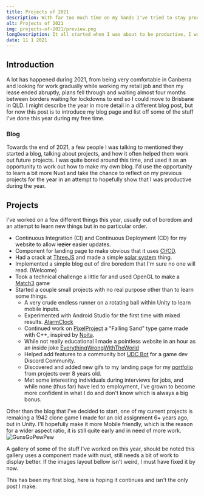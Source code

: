 ```yaml
---
title: Projects of 2021
description: With far too much time on my hands I've tried to stay productive.
alt: Projects of 2021
img: projects-of-2021/preview.png
longDescription: It all started when I was about to be productive, I was struck by an insane tiredness that can only be explained as boredom. In the heat of the moment a decision had to be made, give up on being productive for the day, or do something only slightly productive.
date: 11 1 2021
---
```

## Introduction
A lot has happened during 2021, from being very comfortable in Canberra and looking for work gradually while working my retail job and then my lease ended abruptly, plans fell through and waiting almost four months between borders waiting for lockdowns to end so I could move to Brisbane in QLD. I might describe the year in more detail in a different blog post, but for now this post is to introduce my blog page and list off some of the stuff I've done this year during my free time.

### Blog
Towards the end of 2021, a few people I was talking to mentioned they started a blog, talking about projects, and how it often helped them work out future projects. I was quite bored around this time, and used it as an opportunity to work out how to make my own blog. I'd use the opportunity to learn a bit more Nuxt and take the chance to reflect on my previous projects for the year in an attempt to hopefully show that I was productive during the year.

## Projects
I've worked on a few different things this year, usually out of boredom and an attempt to learn new things but in no particular order.
- Continuous Integration (CI) and Continuous Deployment (CD) for my website to allow ~~lazier~~ easier updates. 
- Component for landing page to make obvious that it uses [CI/CD](https://github.com/SimplyJpk/MyPortfolio/commit/9d52b62880b13f6f61a78b774f8dfb87bbb6f7d0).
- Had a crack at [ThreeJS](https://threejs.org/) and made a simple [solar system](https://JamesKellie.dev/projects/fun/simpleorbit) thing.
- Implemented a simple blog out of dire boredom that I'm sure no one will read. (Welcome)
- Took a technical challenge a little far and used OpenGL to make a [Match3](https://github.com/SimplyJpk/Match3) game
- Started a couple small projects with no real purpose other than to learn some things.
  - A very crude endless runner on a rotating ball within Unity to learn mobile inputs.
  - Experimented with Android Studio for the first time with mixed results. [AlarmClock](https://JamesKellie.dev/images/blog/projects-of-2021/AndroidStudioAlarmClock.png)
  - Continued work on [PixelProject](https://github.com/SimplyJpk/PixelProject) a "Falling Sand" type game made with C++, inspired by [Noita](https://store.steampowered.com/app/881100/Noita/).
  - While not really educational I made a pointless website in an hour as an inside joke [EverythingWrongWithTheWorld](https://everythingwrongwiththeworld.com/)
  - Helped add features to a community bot [UDC Bot](https://github.com/Unity-Developer-Community/UDC-Bot) for a game dev Discord Community.
  - Discovered and added new gifs to my landing page for my [portfolio](https://jameskellie.dev/) from projects over 8 years old.
  - Met some interesting individuals during interviews for jobs, and while none (thus far) have led to employment, I've grown to become more confident in what I do and don't know which is always a big bonus.

Other than the blog that I've decided to start, one of my current projects is remaking a 1942 clone game I made for an old assignment 6+ years ago, but in Unity. I'll hopefully make it more Mobile friendly, which is the reason for a wider aspect ratio, it is still quite early and in need of more work.
![GunsGoPewPew](/images/blog/projects-of-2021/1942CloneRevived.png)

A gallery of some of the stuff I've worked on this year, should be noted this gallery uses a component made with nuxt, still needs a bit of work to display better. If the images layout bellow isn't weird, I must have fixed it by now.
<gallery-container>
  <gallery-row>
    <blog-image image="/images/blog/projects-of-2021/1942CloneRevived.png" alt="Early 1942 Clone" cols="6"></blog-image>
    <blog-image image="/images/blog/projects-of-2021/AndroidStudioAlarmClock.png" alt="Android Alarm" cols="4"></blog-image>
  </gallery-row>
  <gallery-row>
    <blog-image image="/images/blog/projects-of-2021/PixelProjectNov.png" alt="PixelProject November" cols="6"></blog-image>
    <blog-image image="/images/blog/projects-of-2021/Match3Game.gif" alt="Match3 Technical Assessment" cols="6"></blog-image>
  </gallery-row>
</gallery-container>

This has been my first blog, here is hoping it continues and isn't the only post I make.